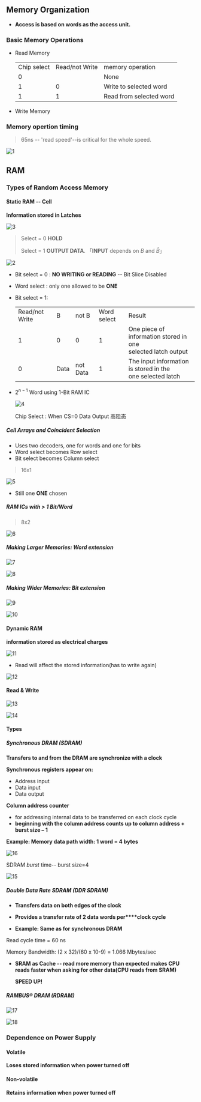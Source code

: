 ## Memory Organization

* **Access is based on words as the access unit.**

### Basic Memory Operations

* Read Memory 

  <table>
    <tr>
      <td>Chip select</td>
      <td>Read/not Write</td>
      <td>memory operation</td>
    </tr>
    <tr>
      <td>0</td>
      <td></td>
      <td>None</td>
    </tr>
  	<tr>
      <td>1</td>
      <td>0</td>
      <td>Write to selected word</td>
    </tr>
  	<tr>
      <td>1</td>
      <td>1</td>
      <td>Read from selected word</td>
    </tr>
  </table>

* Write Memory

### Memory opertion timing

> 65ns -- 'read speed'--is critical for the whole speed.

![1](1.png)

## RAM

### Types of Random Access Memory

#### Static RAM -- Cell

**Information stored in Latches**

![3](3.png)

> Select = 0 **HOLD**
>
> Select = 1 **OUTPUT DATA**. 「**INPUT** depends on $B$ and $\bar{B}$」

![2](2.png)

* Bit select = 0 : **NO WRITING or READING** -- Bit Slice Disabled

* Word select : only one allowed to be **ONE**

* Bit select = 1:

  <table>
    <tr>
      <td>Read/not Write</td>
      <td>B</td>
      <td>not B</td>
      <td>Word select</td>
      <td>Result</td>
    </tr>
  	<tr>
      <td>1</td>
      <td>0</td>
      <td>0</td>
      <td>1</td>
      <td>One piece of information stored in one<br> selected latch output </td>
    </tr> 
  	<tr>
      <td>0</td>
      <td>Data</td>
      <td>not Data</td>
      <td>1</td>
      <td>The input information is stored in the<br> one selected latch </td>
    </tr> 
  </table>

* $2^{n-1}$ Word using 1-Bit RAM IC

  ![4](4.png)

  Chip Select : When CS=0 Data Output 高阻态

##### Cell Arrays and Coincident Selection

* Uses two decoders, one for words and one for bits
* Word select becomes Row select
* Bit select becomes Column select

> 16x1

![5](5.png)

* Still one **ONE** chosen

##### RAM ICs with > 1 Bit/Word

> 8x2

![6](6.png)

##### Making Larger Memories: Word extension

![7](7.png)

![8](8.png)

##### Making Wider Memories: Bit extension

![9](9.png)

 ![10](10.png)



#### Dynamic RAM

**information stored as electrical charges**

![11](11.png)

* Read will affect the stored information(has to write again)

![12](12.png)

#### Read & Write

![13](13.png)

![14](14.png)

#### Types

##### Synchronous DRAM (SDRAM)

**Transfers to and from the DRAM are synchronize with a clock**

**Synchronous registers appear on:**

* Address input
* Data input
* Data output

**Column address counter**

* for addressing internal data to be transferred on each clock cycle
* **beginning with the column address counts up to column address + burst size – 1**

**Example: Memory data path width: 1 word = 4 bytes**

![16](16.png)

SDRAM *burst* time-- burst size=4 

![15](15.png)

##### Double Data Rate SDRAM (DDR SDRAM)

* **Transfers data on both edges of the clock**

* **Provides a transfer rate of 2 data words per****clock cycle**

*  **Example: Same as for synchronous DRAM**

  Read cycle time = 60 ns

  Memory Bandwidth: (2 x 32)/(60 x 10-9) = 1.066 Mbytes/sec

* **SRAM as Cache -- read more memory than expected makes CPU reads faster when asking for other data(CPU reads from SRAM)**

  **SPEED UP!**

##### RAMBUS® DRAM (RDRAM)

![17](17.png)

![18](18.png)

### Dependence on Power Supply 

#### Volatile

**Loses stored information when power turned off**

#### Non-volatile

**Retains information when power turned off**

